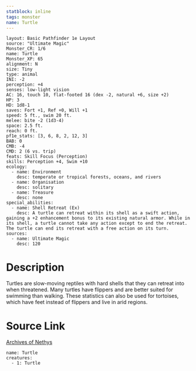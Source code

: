 ```yaml
---
statblock: inline
tags: monster
name: Turtle
---
```

```statblock
layout: Basic Pathfinder 1e Layout
source: "Ultimate Magic"
Monster_CR: 1/6
name: Turtle
Monster_XP: 65
alignment: N
size: Tiny
type: animal
INI: -2
perception: +4
senses: low-light vision
AC: 16, touch 10, flat-footed 16 (dex -2, natural +6, size +2)
HP: 3
HD: 1d8-1
saves: Fort +1, Ref +0, Will +1
speed: 5 ft., swim 20 ft.
melee: bite -2 (1d3-4)
space: 2.5 ft.
reach: 0 ft.
pf1e_stats: [3, 6, 8, 2, 12, 3]
BAB: 0
CMB: -4
CMD: 2 (6 vs. trip)
feats: Skill Focus (Perception)
skills: Perception +4, Swim +10
ecology:
  - name: Environment
    desc: temperate or tropical forests, oceans, and rivers
  - name: Organisation
    desc: solitary
  - name: Treasure
    desc: none
special_abilities:
  - name: Shell Retreat (Ex)
    desc: A turtle can retreat within its shell as a swift action, gaining a +2 enhancement bonus to its existing natural armor. While in its shell, a turtle cannot take any action except to end the retreat. The turtle can end its retreat with a free action on its turn.
sources:
  - name: Ultimate Magic
    desc: 120
```
# Description
Turtles are slow-moving reptiles with hard shells that they can retreat into when threatened. Many turtles have flippers and are better suited for swimming than walking. These statistics can also be used for tortoises, which have feet instead of flippers and live in arid regions.
# Source Link
[Archives of Nethys](https://aonprd.com/MonsterDisplay.aspx?ItemName=Turtle)
```encounter-table
name: Turtle
creatures:
  - 1: Turtle
```
